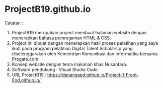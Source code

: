 # ProjectB19.github.io

Catatan :
1. ProjectB19 merupakan project membuat halaman website dengan menerapkan bahasa pemrogaman HTML & CSS.
2. Project ini dibuat dengan menerapkan hasil proses pelatihan yang saya ikuti pada program pelatihan Digital Talent Scholarsip yang diselenggarakan oleh Kementrian Komunikasi dan Informatika bersama Progate.com
3. Konsep website dengan tema makanan khas Nusantara.
4. Software pendukung : Visual Studio Code.
5. URL ProjectB19 : https://danangapd.github.io/Project-1-Front-End.github.io/
